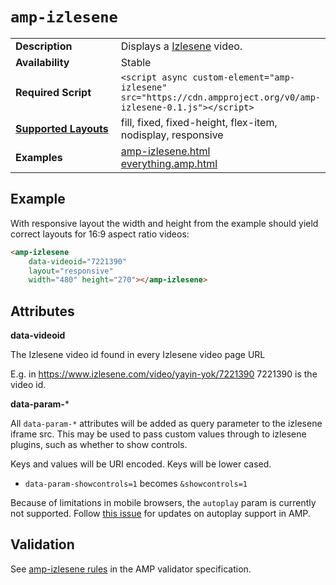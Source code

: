 <!---
Copyright 2015 The AMP HTML Authors. All Rights Reserved.

Licensed under the Apache License, Version 2.0 (the "License");
you may not use this file except in compliance with the License.
You may obtain a copy of the License at

      http://www.apache.org/licenses/LICENSE-2.0

Unless required by applicable law or agreed to in writing, software
distributed under the License is distributed on an "AS-IS" BASIS,
WITHOUT WARRANTIES OR CONDITIONS OF ANY KIND, either express or implied.
See the License for the specific language governing permissions and
limitations under the License.
-->

# <a name="amp-izlesene"></a> `amp-izlesene`

<table>
  <tr>
    <td width="40%"><strong>Description</strong></td>
    <td>Displays a <a href="https://www.izlesene.com/">Izlesene</a> video.</td>
  </tr>
  <tr>
    <td width="40%"><strong>Availability</strong></td>
    <td>Stable</td>
  </tr>
  <tr>
    <td width="40%"><strong>Required Script</strong></td>
    <td><code>&lt;script async custom-element="amp-izlesene" src="https://cdn.ampproject.org/v0/amp-izlesene-0.1.js">&lt;/script></code></td>
  </tr>
  <tr>
    <td class="col-fourty"><strong><a href="https://www.ampproject.org/docs/guides/responsive/control_layout.html">Supported Layouts</a></strong></td>
    <td>fill, fixed, fixed-height, flex-item, nodisplay, responsive</td>
  </tr>
  <tr>
    <td width="40%"><strong>Examples</strong></td>
    <td><a href="https://ampbyexample.com/components/amp-izlesene">amp-izlesene.html</a><br /><a href="https://github.com/ampproject/amphtml/blob/master/examples/everything.amp.html">everything.amp.html</a></td>
  </tr>
</table>

## Example

With responsive layout the width and height from the example should yield correct layouts for 16:9 aspect ratio videos:

```html
<amp-izlesene
    data-videoid="7221390"
    layout="responsive"
    width="480" height="270"></amp-izlesene>
```

## Attributes

**data-videoid**

The Izlesene video id found in every Izlesene video page URL

E.g. in https://www.izlesene.com/video/yayin-yok/7221390 7221390 is the video id.

**data-param-***

All `data-param-*` attributes will be added as query parameter to the izlesene iframe src. This may be used to pass custom values through to izlesene plugins, such as whether to show controls.

Keys and values will be URI encoded. Keys will be lower cased.

- `data-param-showcontrols=1` becomes `&showcontrols=1`

Because of limitations in mobile browsers, the `autoplay` param is currently not supported. Follow [this issue](https://github.com/ampproject/amphtml/issues/3799) for updates on autoplay support in AMP.

## Validation

See [amp-izlesene rules](https://github.com/ampproject/amphtml/blob/master/extensions/amp-izlesene/0.1/validator-amp-izlesene.protoascii) in the AMP validator specification.
